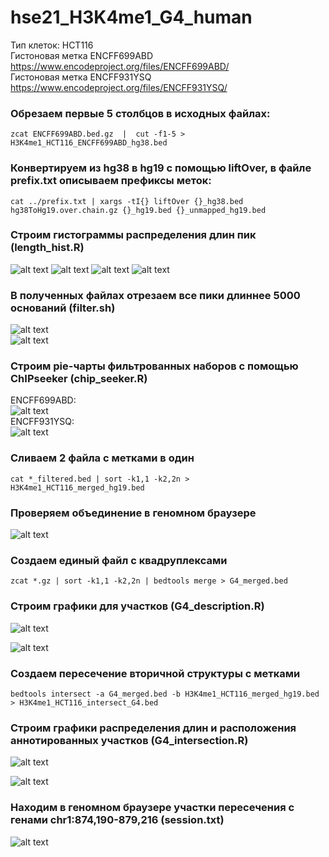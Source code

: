 # hse21_H3K4me1_G4_human

Тип клеток: HCT116  
Гистоновая метка ENCFF699ABD https://www.encodeproject.org/files/ENCFF699ABD/  
Гистоновая метка ENCFF931YSQ https://www.encodeproject.org/files/ENCFF931YSQ/  

### Обрезаем первые 5 столбцов в исходных файлах:  
```
zcat ENCFF699ABD.bed.gz  |  cut -f1-5 > H3K4me1_HCT116_ENCFF699ABD_hg38.bed  
```

### Конвертируем из hg38 в hg19 с помощью liftOver, в файле prefix.txt описываем префиксы меток:  
```
cat ../prefix.txt | xargs -tI{} liftOver {}_hg38.bed hg38ToHg19.over.chain.gz {}_hg19.bed {}_unmapped_hg19.bed  
```

### Строим гистограммы распределения длин пик (length_hist.R)  
![alt text](pictures/len_hist_H3K4me1_HCT116_ENCFF699ABD_hg38.bed.png)
![alt text](pictures/len_hist_H3K4me1_HCT116_ENCFF699ABD_hg19.bed.png)
![alt text](pictures/len_hist_H3K4me1_HCT116_ENCFF931YSQ_hg38.bed.png)
![alt text](pictures/len_hist_H3K4me1_HCT116_ENCFF931YSQ_hg19.bed.png)  

### В полученных файлах отрезаем все пики длиннее 5000 оснований (filter.sh)  
![alt text](pictures/len_hist_H3K4me1_HCT116_ENCFF699ABD_hg19_filtered.png)  
![alt text](pictures/len_hist_H3K4me1_HCT116_ENCFF931YSQ_hg19_filtered.png)  
### Строим pie-чарты фильтрованных наборов с помощью ChIPseeker (chip_seeker.R)  

ENCFF699ABD:  
![alt text](pictures/chip_seeker_H3K4me1_HCT116_ENCFF699ABD_hg19_filtered.bed_plotAnnoPie.png)  
ENCFF931YSQ:  
![alt text](pictures/chip_seeker_H3K4me1_HCT116_ENCFF931YSQ_hg19_filtered.bed_plotAnnoPie.png)  

### Сливаем 2 файла с метками в один
```
cat *_filtered.bed | sort -k1,1 -k2,2n > H3K4me1_HCT116_merged_hg19.bed  
```
### Проверяем объединение в геномном браузере
![alt text](pictures/marks_union.png)

### Создаем единый файл с квадруплексами
```
zcat *.gz | sort -k1,1 -k2,2n | bedtools merge > G4_merged.bed
```

### Строим графики для участков (G4_description.R)  
![alt text](pictures/len_hist_G4.png)

![alt text](pictures/G4_plotAnnoPie.png)

### Создаем пересечение вторичной структуры с метками  
```
bedtools intersect -a G4_merged.bed -b H3K4me1_HCT116_merged_hg19.bed > H3K4me1_HCT116_intersect_G4.bed
```
### Cтроим графики распределения длин и расположения аннотированных участков (G4_intersection.R)  
![alt text](pictures/len_hist_G4_intersection.png)

![alt text](pictures/G4_intersection_plotAnnoPie.png)

### Находим в геномном браузере участки пересечения с генами chr1:874,190-879,216 (session.txt)
![alt text](pictures/intersected_regions.png)  

